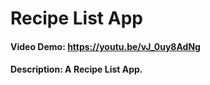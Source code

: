 # Recipe List App
#### Video Demo: <https://youtu.be/vJ_0uy8AdNg>
#### Description: A Recipe List App.

